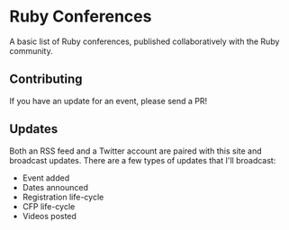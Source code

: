 # Ruby Conferences

A basic list of Ruby conferences, published collaboratively with the Ruby
community.

## Contributing

If you have an update for an event, please send a PR!

## Updates

Both an RSS feed and a Twitter account are paired with this site and broadcast
updates. There are a few types of updates that I'll broadcast:

* Event added
* Dates announced
* Registration life-cycle
* CFP life-cycle
* Videos posted
